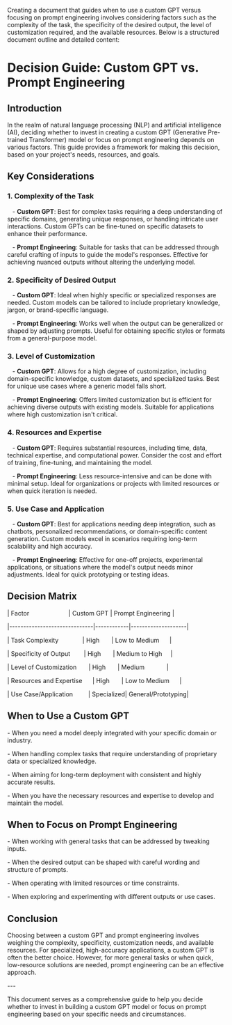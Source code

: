 Creating a document that guides when to use a custom GPT versus focusing on prompt engineering involves considering factors such as the complexity of the task, the specificity of the desired output, the level of customization required, and the available resources. Below is a structured document outline and detailed content:<br>

# Decision Guide: Custom GPT vs. Prompt Engineering<br>

## Introduction

In the realm of natural language processing (NLP) and artificial intelligence (AI), deciding whether to invest in creating a custom GPT (Generative Pre-trained Transformer) model or focus on prompt engineering depends on various factors. This guide provides a framework for making this decision, based on your project's needs, resources, and goals.<br>

## Key Considerations<br>

### 1. **Complexity of the Task**

   - **Custom GPT**: Best for complex tasks requiring a deep understanding of specific domains, generating unique responses, or handling intricate user interactions. Custom GPTs can be fine-tuned on specific datasets to enhance their performance.

   - **Prompt Engineering**: Suitable for tasks that can be addressed through careful crafting of inputs to guide the model's responses. Effective for achieving nuanced outputs without altering the underlying model.<br>

### 2. **Specificity of Desired Output**

   - **Custom GPT**: Ideal when highly specific or specialized responses are needed. Custom models can be tailored to include proprietary knowledge, jargon, or brand-specific language.

   - **Prompt Engineering**: Works well when the output can be generalized or shaped by adjusting prompts. Useful for obtaining specific styles or formats from a general-purpose model.<br>

### 3. **Level of Customization**

   - **Custom GPT**: Allows for a high degree of customization, including domain-specific knowledge, custom datasets, and specialized tasks. Best for unique use cases where a generic model falls short.

   - **Prompt Engineering**: Offers limited customization but is efficient for achieving diverse outputs with existing models. Suitable for applications where high customization isn't critical.<br>

### 4. **Resources and Expertise**

   - **Custom GPT**: Requires substantial resources, including time, data, technical expertise, and computational power. Consider the cost and effort of training, fine-tuning, and maintaining the model.

   - **Prompt Engineering**: Less resource-intensive and can be done with minimal setup. Ideal for organizations or projects with limited resources or when quick iteration is needed.<br>

### 5. **Use Case and Application**

   - **Custom GPT**: Best for applications needing deep integration, such as chatbots, personalized recommendations, or domain-specific content generation. Custom models excel in scenarios requiring long-term scalability and high accuracy.

   - **Prompt Engineering**: Effective for one-off projects, experimental applications, or situations where the model's output needs minor adjustments. Ideal for quick prototyping or testing ideas.<br>

## Decision Matrix<br>

| Factor                       | Custom GPT | Prompt Engineering |

|------------------------------|------------|--------------------|

| Task Complexity              | High       | Low to Medium      |

| Specificity of Output        | High       | Medium to High     |

| Level of Customization       | High       | Medium             |

| Resources and Expertise      | High       | Low to Medium      |

| Use Case/Application         | Specialized| General/Prototyping|<br>

## When to Use a Custom GPT

\- When you need a model deeply integrated with your specific domain or industry.

\- When handling complex tasks that require understanding of proprietary data or specialized knowledge.

\- When aiming for long-term deployment with consistent and highly accurate results.

\- When you have the necessary resources and expertise to develop and maintain the model.<br>

## When to Focus on Prompt Engineering

\- When working with general tasks that can be addressed by tweaking inputs.

\- When the desired output can be shaped with careful wording and structure of prompts.

\- When operating with limited resources or time constraints.

\- When exploring and experimenting with different outputs or use cases.<br>

## Conclusion

Choosing between a custom GPT and prompt engineering involves weighing the complexity, specificity, customization needs, and available resources. For specialized, high-accuracy applications, a custom GPT is often the better choice. However, for more general tasks or when quick, low-resource solutions are needed, prompt engineering can be an effective approach.<br>

\---<br>

This document serves as a comprehensive guide to help you decide whether to invest in building a custom GPT model or focus on prompt engineering based on your specific needs and circumstances.